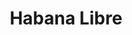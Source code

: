 ---
layout: recipe
title: 'Habana Libre'
description: 'Lorem ipsum dolor sit amet, consectetur adipisicing elit. Corporis fuga iure rerum voluptas provident debitis quidem eaque.'
ingredients:
  - name:
    quantity:
garnish:
instructions_html:
image: /uploads/habana-libre.jpg
tags:
products:
featured: true
---